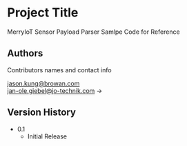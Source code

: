 # Project Title

MerryIoT Sensor Payload Parser Samlpe Code for Reference


## Authors

Contributors names and contact info

jason.kung@browan.com <br/>
jan-ole.giebel@jo-technik.com -> [](/MerryIoT/Payload-Encoder-MerryIoT-Motion-Detection.js)

## Version History

* 0.1
    * Initial Release



